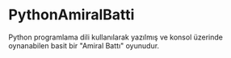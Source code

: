 # PythonAmiralBatti
Python programlama dili kullanılarak yazılmış ve konsol üzerinde oynanabilen basit bir "Amiral Battı" oyunudur.
